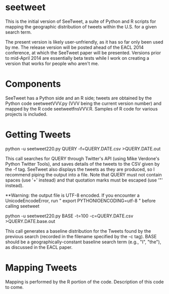 seetweet
========

This is the initial version of SeeTweet, a suite of Python and R scripts for mapping the geographic distribution of tweets within the U.S. for a given search term.

The present version is likely user-unfriendly, as it has so far only been used by me. The release version will be posted ahead of the EACL 2014 conference, at which the SeeTweet paper will be presented.  Versions prior to mid-April 2014 are essentially beta tests while I work on creating a version that works for people who aren't me.

Components
==========

SeeTweet has a Python side and an R side; tweets are obtained by the Python code seetweetVVV.py (VVV being the current version number) and mapped by the R code seetweetfnsVVV.R.  Samples of R code for various projects is included.

Getting Tweets
==============

python -u seetweet220.py QUERY    -f=QUERY.DATE.csv    >QUERY.DATE.out

This call searches for QUERY through Twitter's API (using Mike Verdone's Python Twitter Tools), and saves details of the tweets to the CSV given by the -f tag. SeeTweet also displays the tweets as they are produced, so I recommend piping the output into a file.  Note that QUERY must not contain spaces (use '+' instead) and that quotation marks must be escaped (use '\"' instead).

**Warning: the output file is UTF-8 encoded. If you encounter a UnicodeEncodeError, run " export PYTHONIOENCODING=utf-8 " before calling seetweet

python -u seetweet220.py BASE -t=100 -c=QUERY.DATE.csv     >QUERY.DATE.base.out

This call generates a baseline distribution for the Tweets found by the previous search (recorded in the filename specified by the -c tag). BASE should be a geographically-constant baseline search term (e.g., "I", "the"), as discussed in the EACL paper.

Mapping Tweets
==============

Mapping is performed by the R portion of the code. Description of this code to come.
